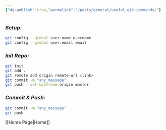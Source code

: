 ```yaml
---
{"dg-publish":true,"permalink":"/posts/general/useful-git-commands/"}
---
```



### **_Setup:_**

```bash
git config --global user.name username
git config --global user.email email
```

### **_Init Repo:_**

```bash
git init
git add .
git remote add origin remote-url <link>
git commit -m "any_message"
git push --set-upstream origin master
```

### **_Commit & Push:_**

```bash
git commit -m "any_message"
git push
```

[[Home Page\|Home]]
